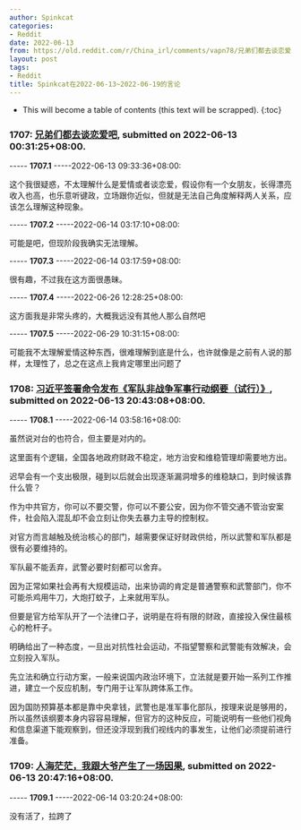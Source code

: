 ```yaml
---
author: Spinkcat
categories:
- Reddit
date: 2022-06-13
from: https://old.reddit.com/r/China_irl/comments/vapn78/兄弟们都去谈恋爱吧/
layout: post
tags:
- Reddit
title: Spinkcat在2022-06-13~2022-06-19的言论
---
```


* This will become a table of contents (this text will be scrapped).
{:toc}

### 1707: [兄弟们都去谈恋爱吧](https://old.reddit.com/r/China_irl/comments/vapn78/兄弟们都去谈恋爱吧/), submitted on 2022-06-13 00:31:25+08:00.

----- __1707.1__ -----2022-06-13 09:33:36+08:00:

这个我很疑惑，不太理解什么是爱情或者谈恋爱，假设你有一个女朋友，长得漂亮收入也高，也乐意听键政，立场跟你近似，但就是无法自己角度解释两人关系，应该怎么理解这种现象。

----- __1707.2__ -----2022-06-14 03:17:10+08:00:

可能是吧，但现阶段我确实无法理解。

----- __1707.3__ -----2022-06-14 03:17:59+08:00:

很有趣，不过我在这方面很愚昧。

----- __1707.4__ -----2022-06-26 12:28:25+08:00:

这方面我是非常头疼的，大概我远没有其他人那么自然吧

----- __1707.5__ -----2022-06-29 10:31:15+08:00:

可能我不太理解爱情这种东西，很难理解到底是什么，也许就像是之前有人说的那样，太理性了，总之在这点上我肯定哪里出问题了

### 1708: [习近平签署命令发布《军队非战争军事行动纲要（试行）》](https://old.reddit.com/r/China_irl/comments/vbbcf3/习近平签署命令发布军队非战争军事行动纲要试行/), submitted on 2022-06-13 20:43:08+08:00.

----- __1708.1__ -----2022-06-14 03:58:16+08:00:

虽然说对台的也符合，但主要是对内的。

这里面有个逻辑，全国各地政府财政不稳定，地方治安和维稳管理却需要地方出。

迟早会有一个支出极限，碰到以后就会出现逐渐漏洞增多的维稳缺口，到时候该靠什么管？

作为中共官方，你可以不要交警，你可以不要公安，因为你不管交通不管治安案件，社会陷入混乱却不会立刻让你失去暴力主导的控制权。

对官方而言越触及统治核心的部门，越需要保证好财政供给，所以武警和军队都是很有必要维持的。

军队最不能丢弃，武警必要时刻都可以舍弃。

因为正常如果社会再有大规模运动，出来协调的肯定是普通警察和武警部门，你不可能杀鸡用牛刀，大炮打蚊子，上来就用军队。

但要是官方给军队开了一个法律口子，说明是在将有限的财政，直接投入保住最核心的枪杆子。

明确给出了一种态度，一旦出对抗性社会运动，不指望警察和武警能有效解决，会立刻投入军队。

先立法和确立行动方案，一般来说国内政治环境下，立法就是要开始一系列工作推进，建立一个反应机制，专门用于让军队跨体系工作。

因为国防预算基本都是靠中央拿钱，武警也是准军事化部队，按理来说是够用的，所以虽然该纲要本身内容容易理解，但官方的这种反应，可能说明有一些他们视角和信息渠道下能观察到，但还没浮现到我们视线内的事发生，让他们必须提前进行准备。

### 1709: [人海茫茫，我跟大爷产生了一场因果](https://old.reddit.com/r/China_irl/comments/vbbf5i/人海茫茫我跟大爷产生了一场因果/), submitted on 2022-06-13 20:47:16+08:00.

----- __1709.1__ -----2022-06-14 03:20:24+08:00:

没有活了，拉跨了

